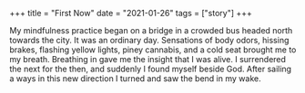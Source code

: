 +++
title = "First Now"
date = "2021-01-26"
tags = ["story"]
+++

My mindfulness practice began on a bridge in a crowded bus headed north towards the city. It was an ordinary day. Sensations of body odors, hissing brakes, flashing yellow lights, piney cannabis, and a cold seat brought me to my breath. Breathing in gave me the insight that I was alive. I surrendered the next for the then, and suddenly I found myself beside God. After sailing a ways in this new direction I turned and saw the bend in my wake.
